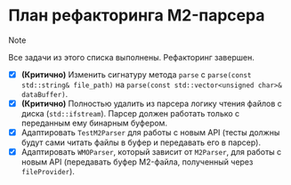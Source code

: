 # План рефакторинга M2-парсера

> [!NOTE]
> Все задачи из этого списка выполнены. Рефакторинг завершен.

- [x] **(Критично)** Изменить сигнатуру метода `parse` с `parse(const std::string& file_path)` на `parse(const std::vector<unsigned char>& dataBuffer)`.
- [x] **(Критично)** Полностью удалить из парсера логику чтения файлов с диска (`std::ifstream`). Парсер должен работать только с переданным ему бинарным буфером.
- [x] Адаптировать `TestM2Parser` для работы с новым API (тесты должны будут сами читать файлы в буфер и передавать его в парсер).
- [x] Адаптировать `WMOParser`, который зависит от `M2Parser`, для работы с новым API (передавать буфер M2-файла, полученный через `fileProvider`).
